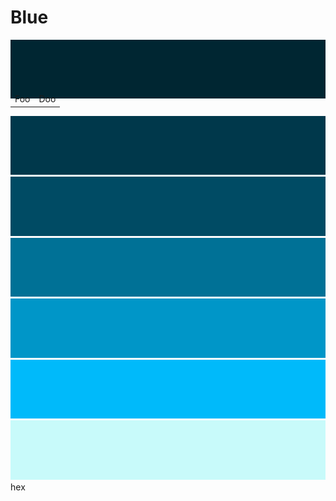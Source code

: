 Blue
===
![image](blueDarkest.png)
<table style="width: 100%; margin-top: -2em;">
    <tr>
        <td>Foo</td>
        <td>Doo</td>
    </tr>
</table>

![image](blueDarker.png)
![image](blueDark.png)
![image](blue.png)
![image](blueLight.png)
![image](blueLighter.png)
![image](blueLightest.png)
hex
